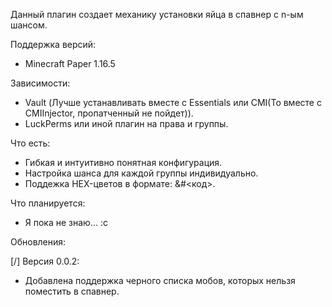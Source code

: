 Данный плагин создает механику установки яйца в спавнер с n-ым шансом.

Поддержка версий:
- Minecraft Paper 1.16.5

Зависимости:
- Vault (Лучше устанавливать вместе с Essentials или CMI(То вместе с CMIInjector, пропатченный не пойдет)).
- LuckPerms или иной плагин на права и группы.

Что есть:
- Гибкая и интуитивно понятная конфигурация.
- Настройка шанса для каждой группы индивидуально.
- Поддежка HEX-цветов в формате: &#<код>.

Что планируется:
- Я пока не знаю... :c

Обновления:

[/] Версия 0.0.2:
- Добавлена поддержка черного списка мобов, которых нельзя поместить в спавнер.
